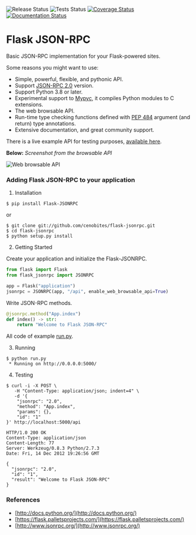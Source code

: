 ![Release Status](https://github.com/cenobites/flask-jsonrpc/actions/workflows/release.yml/badge.svg)
![Tests Status](https://github.com/cenobites/flask-jsonrpc/actions/workflows/tests.yml/badge.svg?branch=master)
[![Coverage Status](https://coveralls.io/repos/github/cenobites/flask-jsonrpc/badge.svg?branch=master)](https://coveralls.io/github/cenobites/flask-jsonrpc?branch=master)
[![Documentation Status](https://readthedocs.org/projects/flask-jsonrpc/badge/?version=latest)](https://flask-jsonrpc.readthedocs.io/en/latest/?badge=latest)
# Flask JSON-RPC

Basic JSON-RPC implementation for your Flask-powered sites.

Some reasons you might want to use:

* Simple, powerful, flexible, and pythonic API.
* Support [JSON-RPC 2.0](https://www.jsonrpc.org/specification "JSON-RPC 2.0") version.
* Support Python 3.8 or later.
* Experimental support to [Mypyc](https://mypyc.readthedocs.io/en/latest/introduction.html), it compiles Python modules to C extensions.
* The web browsable API.
* Run-time type checking functions defined with [PEP 484](https://www.python.org/dev/peps/pep-0484/ "PEP 484") argument (and return) type annotations.
* Extensive documentation, and great community support.

There is a live example API for testing purposes, [available here](https://flask-jsonrpc.cenobit.es/api/browse/#/ "Web browsable API").

**Below:** *Screenshot from the browsable API*

![Web browsable API](https://f.cloud.github.com/assets/298350/1575590/203c595a-5150-11e3-99a0-4a6fd9bcbe52.png "Web browsable API")

### Adding Flask JSON-RPC to your application

1. Installation

```console
$ pip install Flask-JSONRPC
```

or

```console
$ git clone git://github.com/cenobites/flask-jsonrpc.git
$ cd flask-jsonrpc
$ python setup.py install
```


2. Getting Started

Create your application and initialize the Flask-JSONRPC.

```python
from flask import Flask
from flask_jsonrpc import JSONRPC

app = Flask("application")
jsonrpc = JSONRPC(app, "/api", enable_web_browsable_api=True)
```

Write JSON-RPC methods.

```python
@jsonrpc.method("App.index")
def index() -> str:
    return "Welcome to Flask JSON-RPC"
```

All code of example [run.py](https://github.com/cenobites/flask-jsonrpc/blob/master/run.py).


3. Running

```console
$ python run.py
 * Running on http://0.0.0.0:5000/
```

4. Testing

```console
$ curl -i -X POST \
   -H "Content-Type: application/json; indent=4" \
   -d '{
    "jsonrpc": "2.0",
    "method": "App.index",
    "params": {},
    "id": "1"
}' http://localhost:5000/api

HTTP/1.0 200 OK
Content-Type: application/json
Content-Length: 77
Server: Werkzeug/0.8.3 Python/2.7.3
Date: Fri, 14 Dec 2012 19:26:56 GMT

{
  "jsonrpc": "2.0",
  "id": "1",
  "result": "Welcome to Flask JSON-RPC"
}
```


### References

* [http://docs.python.org/](http://docs.python.org/)
* [https://flask.palletsprojects.com/](https://flask.palletsprojects.com/)
* [http://www.jsonrpc.org/](http://www.jsonrpc.org/)
